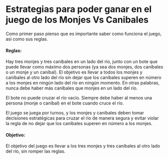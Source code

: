 # <h1>Estrategias para poder ganar en el juego de los Monjes Vs Canibales </h1> #
<p> Como primer paso pienso que es importante saber como funciona el juego, asi como sus reglas. 

<h4> Reglas: </h4> 

<p> Hay tres monjes y tres caníbales en un lado del río, junto con un bote que puede llevar como máximo dos personas (ya sea dos monjes, dos caníbales o un monje y un caníbal). El objetivo es llevar a todos los monjes y caníbales al otro lado del río sin dejar que los caníbales superen en número a los monjes en ningún lado del río en ningún momento. En otras palabras, nunca debe haber más caníbales que monjes en un lado del río. 

El bote no puede cruzar el río vacío. Siempre debe haber al menos una persona (monje o caníbal) en el bote cuando cruce el río.

El juego se juega por turnos, y los monjes y caníbales deben tomar decisiones estratégicas para cruzar el río de manera segura y evitar violar la regla de no dejar que los caníbales superen en número a los monjes. </p>


<h4> Objetivo: </h4> 

<p> El objetivo del juego es llevar a los tres monjes y tres caníbales al otro lado del río, sin romper las reglas. </p>
